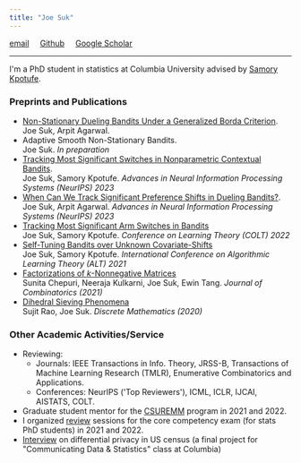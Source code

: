 ```yaml
---
title: "Joe Suk"
---
```



[email](mailto:joe.suk@columbia.edu) &nbsp; &nbsp; [Github](https://github.com/joesuk) &nbsp; &nbsp; [Google Scholar](https://scholar.google.com/citations?hl=en&user=972KeX4AAAAJ&view_op=list_works&sortby=pubdate)

---

I'm a PhD student in statistics at Columbia University advised by [Samory Kpotufe](http://www.columbia.edu/~skk2175/).


### Preprints and Publications

* [Non-Stationary Dueling Bandits Under a Generalized Borda Criterion](https://arxiv.org/pdf/2403.12950.pdf).\
Joe Suk, Arpit Agarwal.
* Adaptive Smooth Non-Stationary Bandits.\
Joe Suk. _In preparation_
* [Tracking Most Significant Switches in Nonparametric Contextual Bandits](https://arxiv.org/pdf/2307.05341.pdf).\
Joe Suk, Samory Kpotufe. _Advances in Neural Information Processing Systems (NeurIPS) 2023_
* [When Can We Track Significant Preference Shifts in Dueling Bandits?](https://arxiv.org/pdf/2302.06595.pdf).\
Joe Suk, Arpit Agarwal. _Advances in Neural Information Processing Systems (NeurIPS) 2023_
* [Tracking Most Significant Arm Switches in Bandits](https://arxiv.org/pdf/2112.13838.pdf)\
Joe Suk, Samory Kpotufe. _Conference on Learning Theory (COLT) 2022_
* [Self-Tuning Bandits over Unknown Covariate-Shifts](https://arxiv.org/pdf/2007.08584.pdf)\
Joe Suk, Samory Kpotufe. _International Conference on Algorithmic Learning Theory (ALT) 2021_
* [Factorizations of _k_-Nonnegative Matrices](https://arxiv.org/pdf/1710.10867.pdf)\
Sunita Chepuri, Neeraja Kulkarni, Joe Suk, Ewin Tang. _Journal of Combinatorics (2021)_
* [Dihedral Sieving Phenomena](https://arxiv.org/pdf/1710.06517.pdf)\
Sujit Rao, Joe Suk. _Discrete Mathematics (2020)_


### Other Academic Activities/Service
* Reviewing:
    * Journals: IEEE Transactions in Info. Theory, JRSS-B, Transactions of Machine Learning Research (TMLR), Enumerative Combinatorics and Applications.
    * Conferences: NeurIPS ('Top Reviewers'), ICML, ICLR, IJCAI, AISTATS, COLT.
* Graduate student mentor for the [CSUREMM](https://www.math.columbia.edu/programs-math/undergraduate-program/undergraduate-research/csuremm/) program in 2021 and 2022.
* I organized [review](/review) sessions for the core competency exam (for stats PhD students) in 2021 and 2022.
* [Interview](/podcast) on differential privacy in US census (a final project for "Communicating Data & Statistics" class at Columbia)
